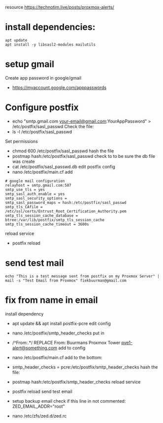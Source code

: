 resource https://technotim.live/posts/proxmox-alerts/

# install dependencies:
```
apt update
apt install -y libsasl2-modules mailutils 
```

# setup gmail
Create app password in google/gmail
 - https://myaccount.google.com/apppasswords

# Configure postfix
 - echo "smtp.gmail.com your-email@gmail.com:YourAppPassword" > /etc/postfix/sasl_passwd
Check the file:  
 - ls -l /etc/postfix/sasl_passwd

 Set permissions
  - chmod 600 /etc/postfix/sasl_passwd
 hash the file
  - postmap hash:/etc/postfix/sasl_passwd
check to to be sure the db file was create
 - cat /etc/postfix/sasl_passwd.db
edit postfix config
 - nano /etc/postfix/main.cf
add
 ```
 # google mail configuration
relayhost = smtp.gmail.com:587
smtp_use_tls = yes
smtp_sasl_auth_enable = yes
smtp_sasl_security_options =
smtp_sasl_password_maps = hash:/etc/postfix/sasl_passwd
smtp_tls_CAfile = /etc/ssl/certs/Entrust_Root_Certification_Authority.pem
smtp_tls_session_cache_database = btree:/var/lib/postfix/smtp_tls_session_cache
smtp_tls_session_cache_timeout = 3600s
 ```
reload service
 - postfix reload

# send test mail
```
echo "This is a test message sent from postfix on my Proxmox Server" | mail -s "Test Email from Proxmox" fiekbuurman@gmail.com
```

# fix from name in email
install dependency
 - apt update && apt install postfix-pcre
edit config
 - nano /etc/postfix/smtp_header_checks
put in
 - /^From:.*/ REPLACE From: Buurmans Proxmox Tower <pve1-alert@something.com>
add to config
 - nano /etc/postfix/main.cf
add to the bottom:
 - smtp_header_checks = pcre:/etc/postfix/smtp_header_checks
hash the file:
 - postmap hash:/etc/postfix/smtp_header_checks
reload service
 - postfix reload
send test email

- setup backup email
check if this line in not commented: ZED_EMAIL_ADDR="root"
- nano /etc/zfs/zed.d/zed.rc